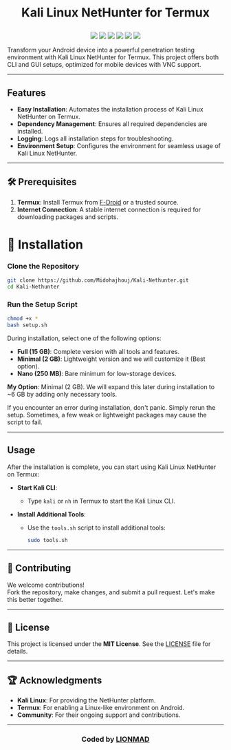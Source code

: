 # <p align="center">Kali Linux NetHunter for Termux</p>

<p align="center">
  <img src="https://img.shields.io/badge/Platform-Termux-a80505?style=flat-square">
  <img src="https://img.shields.io/badge/License-MIT-a80505?style=flat-square">
  <img src="https://img.shields.io/badge/Open%20Source-Yes-a80505?style=flat-square">
  <img src="https://img.shields.io/github/repo-size/Midohajhouj/Kali-Nethunter?label=Size&color=a80505">
  <img src="https://img.shields.io/github/stars/Midohajhouj/Kali-Nethunter?style=flat&label=Stars&color=a80505">
  <img src="https://img.shields.io/github/languages/top/Midohajhouj/Kali-Nethunter?color=a80505">
</p>

Transform your Android device into a powerful penetration testing environment with Kali Linux NetHunter for Termux. This project offers both CLI and GUI setups, optimized for mobile devices with VNC support.

---

## Features

- **Easy Installation**: Automates the installation process of Kali Linux NetHunter on Termux.
- **Dependency Management**: Ensures all required dependencies are installed.
- **Logging**: Logs all installation steps for troubleshooting.
- **Environment Setup**: Configures the environment for seamless usage of Kali Linux NetHunter.

---

## 🛠 Prerequisites

1. **Termux**: Install Termux from [F-Droid](https://f-droid.org) or a trusted source.
2. **Internet Connection**: A stable internet connection is required for downloading packages and scripts.
# 🚀 Installation

### Clone the Repository
```bash
git clone https://github.com/Midohajhouj/Kali-Nethunter.git
cd Kali-Nethunter
```

### Run the Setup Script
```bash
chmod +x *
bash setup.sh
```
During installation, select one of the following options:
- **Full (15 GB)**: Complete version with all tools and features.
- **Minimal (2 GB)**: Lightweight version and we will customize it (Best option).  
- **Nano (250 MB)**: Bare minimum for low-storage devices.

**My Option**: Minimal (2 GB). We will expand this later during installation to ~6 GB by adding only necessary tools.

If you encounter an error during installation, don't panic. Simply rerun the setup. Sometimes, a few weak or lightweight packages may cause the script to fail. 
 
---

## Usage

After the installation is complete, you can start using Kali Linux NetHunter on Termux:

- **Start Kali CLI**:
  - Type `kali` or `nh` in Termux to start the Kali Linux CLI.
  
- **Install Additional Tools**:
  - Use the `tools.sh` script to install additional tools:
    ```bash
    sudo tools.sh
    ```
 ---


## 🤝 Contributing

We welcome contributions!  
Fork the repository, make changes, and submit a pull request. Let's make this better together.

---

## 📜 License

This project is licensed under the **MIT License**. See the [LICENSE](LICENSE) file for details.

---

## 🏆 Acknowledgments

- **Kali Linux**: For providing the NetHunter platform.
- **Termux**: For enabling a Linux-like environment on Android.
- **Community**: For their ongoing support and contributions.

---

### **<p align="center"> Coded by <a href="https://github.com/Midohajhouj">LIONMAD</a> </p>**
